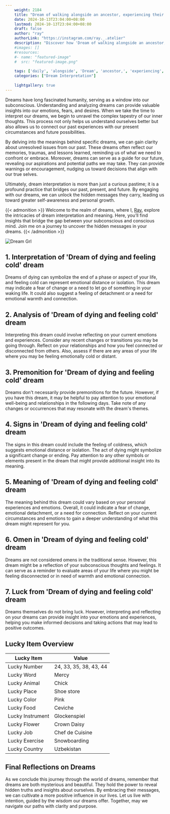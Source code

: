 ```yaml
---
    weight: 2184
    title: "Dream of walking alongside an ancestor, experiencing their daily life."  # Assuming 'title' column exists
    date: 2024-10-13T23:04:00+08:00
    lastmod: 2024-10-13T23:04:00+08:00
    draft: false
    author: "ray"
    authorLink: "https://instagram.com/ray._.atelier"
    description: "Discover how 'Dream of walking alongside an ancestor, experiencing their daily life.' can interpret your future and uncover its significant meanings in your life."
    #images: []
    #resources:
    #- name: "featured-image"
    #  src: "featured-image.png"
    
    tags: ['daily', 'alongside', 'Dream', 'ancestor,', 'experiencing', 'their', 'an', 'of', 'life.', 'walking']
    categories: ["Dream Interpretation"]
    
    lightgallery: true
---
```

    
Dreams have long fascinated humanity, serving as a window into our subconscious. Understanding and analyzing dreams can provide valuable insights into our emotions, fears, and desires. When we take the time to interpret our dreams, we begin to unravel the complex tapestry of our inner thoughts. This process not only helps us understand ourselves better but also allows us to connect our past experiences with our present circumstances and future possibilities.

By delving into the meanings behind specific dreams, we can gain clarity about unresolved issues from our past. These dreams often reflect our memories, traumas, and lessons learned, reminding us of what we need to confront or embrace. Moreover, dreams can serve as a guide for our future, revealing our aspirations and potential paths we may take. They can provide warnings or encouragement, nudging us toward decisions that align with our true selves.

Ultimately, dream interpretation is more than just a curious pastime; it is a profound practice that bridges our past, present, and future. By engaging with our dreams, we can unlock the hidden messages they carry, leading us toward greater self-awareness and personal growth.

{{< admonition >}}
Welcome to the realm of dreams, where I, [Ray](https://instagram.com/ray._.atelier), explore the intricacies of dream interpretation and meaning. Here, you’ll find insights that bridge the gap between your subconscious and conscious mind. Join me on a journey to uncover the hidden messages in your dreams.
{{< /admonition >}}

![Dream Grl](https://cdn.pixabay.com/photo/2017/11/02/03/35/gothic-2910057_1280.jpg "Dream Grl")

## 1. Interpretation of 'Dream of dying and feeling cold' dream

Dreams of dying can symbolize the end of a phase or aspect of your life, and feeling cold can represent emotional distance or isolation. This dream may indicate a fear of change or a need to let go of something in your waking life. It could also suggest a feeling of detachment or a need for emotional warmth and connection.

## 2. Analysis of 'Dream of dying and feeling cold' dream

Interpreting this dream could involve reflecting on your current emotions and experiences. Consider any recent changes or transitions you may be going through. Reflect on your relationships and how you feel connected or disconnected from others. Also, assess if there are any areas of your life where you may be feeling emotionally cold or distant.

## 3. Premonition for 'Dream of dying and feeling cold' dream

Dreams don't necessarily provide premonitions for the future. However, if you have this dream, it may be helpful to pay attention to your emotional well-being and relationships in the following days. Take note of any changes or occurrences that may resonate with the dream's themes.

## 4. Signs in 'Dream of dying and feeling cold' dream

The signs in this dream could include the feeling of coldness, which suggests emotional distance or isolation. The act of dying might symbolize a significant change or ending. Pay attention to any other symbols or elements present in the dream that might provide additional insight into its meaning.

## 5. Meaning of 'Dream of dying and feeling cold' dream

The meaning behind this dream could vary based on your personal experiences and emotions. Overall, it could indicate a fear of change, emotional detachment, or a need for connection. Reflect on your current circumstances and emotions to gain a deeper understanding of what this dream might represent for you.

## 6. Omen in 'Dream of dying and feeling cold' dream

Dreams are not considered omens in the traditional sense. However, this dream might be a reflection of your subconscious thoughts and feelings. It can serve as a reminder to evaluate areas of your life where you might be feeling disconnected or in need of warmth and emotional connection.

## 7. Luck from 'Dream of dying and feeling cold' dream

Dreams themselves do not bring luck. However, interpreting and reflecting on your dreams can provide insight into your emotions and experiences, helping you make informed decisions and taking actions that may lead to positive outcomes.

## Lucky Item Overview
| Lucky Item          | Value              |
|---------------|--------------------|
| Lucky Number        | 24, 33, 35, 38, 43, 44  |
| Lucky Word          | Mercy |
| Lucky Animal        | Chick |
| Lucky Place         | Shoe store     |
| Lucky Color         | Pink     |
| Lucky Food          | Ceviche      |
| Lucky Instrument    | Glockenspiel |
| Lucky Flower        | Crown Daisy    |
| Lucky Job           | Chef de Cuisine       |
| Lucky Exercise      | Snowboarding  |
| Lucky Country       | Uzbekistan    |


##  Final Reflections on Dreams

As we conclude this journey through the world of dreams, remember that dreams are both mysterious and beautiful. They hold the power to reveal hidden truths and insights about ourselves. By embracing their messages, we can cultivate a more positive influence in our lives. Let us live with intention, guided by the wisdom our dreams offer. Together, may we navigate our paths with clarity and purpose.
